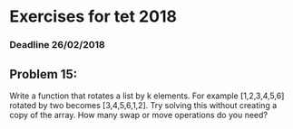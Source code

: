 # Exercises for tet 2018
### Deadline 26/02/2018

## Problem 15: 
Write a function that rotates a list by k elements. For example [1,2,3,4,5,6] rotated by two becomes [3,4,5,6,1,2]. Try solving this without creating a copy of the array. How many swap or move operations do you need?
